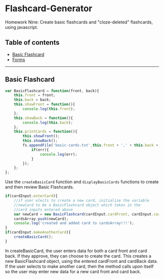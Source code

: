 # Flashcard-Generator
Homework Nine: Create basic flashcards and "cloze-deleted" flashcards, using javascript.

## Table of contents

- [Basic Flashcard](#basic-flashcard)
- [Forms](#forms)

---

## Basic Flashcard
```js
var BasicFlashcard = function(front, back){
	this.front = front;
	this.back = back;
	this.showFront = function(){
		console.log(this.front);
	};
	this.showBack = function(){
		console.log(this.back);
	};
	this.printCards = function(){
		this.showFront();
		this.showBack();
		fs.appendFile('basic-cards.txt',this.front + ',' + this.back + '\n**', function(err){
			if(err){
				console.log(err);
			}
		});
	};
};
```
Use the `createBasicCard` function and `displayBasicCards` functions to create and then review Basic Flashcards.

```js
if(cardInput.enterCard){
	//if user elects to create a new card, initialize the variable
	//newCard to be a BasicFlashcard object which takes in the
	//card inputs entered above
	var newCard = new BasicFlashcard(cardInput.cardFront, cardInput.cardBack);
	cardsArray.push(newCard);
	console.log('created and added card to cardsArray!!!');
}
if(cardInput.makeAnotherCard){
	createBasicCard();
}
```
In createBasicCard, the user enters data for both a card front and card back. If they approve, they can choose to create the card. This creates a new BasicFlashcard object, using the entered cardFront and cardBack data. If the user selects to make another card, then the method calls upon itself so the user may enter new data for a new card front and card back.


